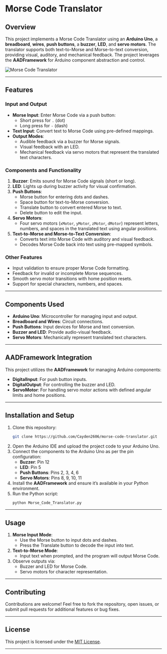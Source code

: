 # Morse Code Translator

## Overview
This project implements a Morse Code Translator using an **Arduino Uno**, a **breadboard**, **wires**, **push buttons**, a **buzzer**, **LED**, and **servo motors**. The translator supports both text-to-Morse and Morse-to-text conversion, providing visual, auditory, and mechanical feedback. The project leverages the **AADFramework** for Arduino component abstraction and control.

![Morse Code Translator](./MorseCodeTranslator.png)

---

## Features

### Input and Output
- **Morse Input**: Enter Morse Code via a push button:
  - Short press for `.` (dot)
  - Long press for `-` (dash)
- **Text Input**: Convert text to Morse Code using pre-defined mappings.
- **Output Modes**:
  - Audible feedback via a buzzer for Morse signals.
  - Visual feedback with an LED.
  - Mechanical feedback via servo motors that represent the translated text characters.

### Components and Functionality
1. **Buzzer**: Emits sound for Morse Code signals (short or long).
2. **LED**: Lights up during buzzer activity for visual confirmation.
3. **Push Buttons**:
   - Morse button for entering dots and dashes.
   - Space button for text-to-Morse conversion.
   - Translate button to convert entered Morse to text.
   - Delete button to edit the input.
4. **Servo Motors**:
   - Four servo motors (`xMotor`, `yMotor`, `zMotor`, `dMotor`) represent letters, numbers, and spaces in the translated text using angular positions.
5. **Text-to-Morse and Morse-to-Text Conversion**:
   - Converts text into Morse Code with auditory and visual feedback.
   - Decodes Morse Code back into text using pre-mapped symbols.

### Other Features
- Input validation to ensure proper Morse Code formatting.
- Feedback for invalid or incomplete Morse sequences.
- Smooth servo motor transitions with home position resets.
- Support for special characters, numbers, and spaces.

---

## Components Used
- **Arduino Uno**: Microcontroller for managing input and output.
- **Breadboard and Wires**: Circuit connections.
- **Push Buttons**: Input devices for Morse and text conversion.
- **Buzzer and LED**: Provide audio-visual feedback.
- **Servo Motors**: Mechanically represent translated text characters.

---

## AADFramework Integration
This project utilizes the **AADFramework** for managing Arduino components:
- **DigitalInput**: For push button inputs.
- **DigitalOutput**: For controlling the buzzer and LED.
- **ServoMotor**: For handling servo motor actions with defined angular limits and home positions.

---

## Installation and Setup
1. Clone this repository:
   ```bash
   git clone https://github.com/Cayden2606/morse-code-translator.git
   ```
2. Open the Arduino IDE and upload the project code to your Arduino Uno.
3. Connect the components to the Arduino Uno as per the pin configuration:
   - **Buzzer**: Pin 12
   - **LED**: Pin 5
   - **Push Buttons**: Pins 2, 3, 4, 6
   - **Servo Motors**: Pins 8, 9, 10, 11
4. Install the **AADFramework** and ensure it’s available in your Python environment.
5. Run the Python script:
   ```bash
   python Morse_Code_Translator.py
   ```

---

## Usage
1. **Morse Input Mode**:
   - Use the Morse button to input dots and dashes.
   - Press the Translate button to decode the input into text.
2. **Text-to-Morse Mode**:
   - Input text when prompted, and the program will output Morse Code.
3. Observe outputs via:
   - Buzzer and LED for Morse Code.
   - Servo motors for character representation.

---

## Contributing
Contributions are welcome! Feel free to fork the repository, open issues, or submit pull requests for additional features or bug fixes.

---

## License
This project is licensed under the [MIT License](LICENSE).

---
